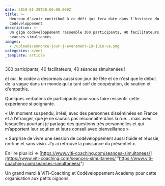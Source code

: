```yaml
---
date: 2019-01-29T20:00:00.000Z
title: >-
  Heureux d'avoir contribué à ce défi qui fera date dans l'histoire du
  Codéveloppement
description: >-
  Un giga codéveloppement rassemble 300 participants, 40 facilitateurs, 40
  séances simultanées
images:
  - /uploads/annonce-jour-j-evenement-19-juin-va.png
categories: event
_template: article
---
```


300 participants, 40 facilitateurs, 40 séances simultanées !

et oui, le codev a désormais aussi son jour de fête et ce n'est que le début de la vague dans un monde qui a tant soif de coopération, de soutien et d'empathie. 

Quelques verbatims de participants pour vous faire ressentir cette expérience si poignante.

« Un moment suspendu, irréel, avec des personnes disséminées en France et à l’étranger, que je ne saurais pas reconnaître dans la rue… mais avec lesquelles pourtant je partage des questions très personnelles et qui m’apportent leur soutien et leurs conseil avec bienveillance »

« Surprise de vivre une session de codéveloppement aussi fluide et réussie, on-line et sans visio. J’y ai retrouvé la puissance du présentiel ».

En lire plus ici => [https://www.viti-coaching.com/seances-simultanees/](https://www.viti-coaching.com/seances-simultanees/ "https://www.viti-coaching.com/seances-simultanees/")

Un grand merci à ViTi-Coaching et Codéveloppement Academy pour cette organisation aux petits oignons.
